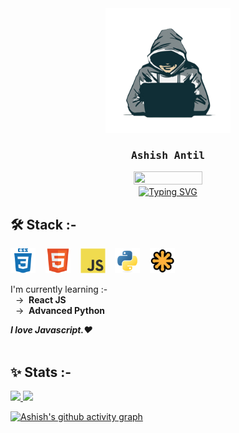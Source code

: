<div align='center'>
  <div>
    <img src='https://github.com/AshishAntil07/AshishAntil07/blob/home/Prog.png' width='200px' height='200px'>
  </div>
  <h3>
    <pre>Ashish Antil</pre>
  </h3>
  <div><img src="https://komarev.com/ghpvc/?username=AshishAntil07&style=flat-square&color=6ec6de" height='21px' width = '110px'/></div>
</div>

<div align='center'>
  <a href="https://git.io/typing-svg"><img src="https://readme-typing-svg.herokuapp.com?font='cascadia+code'%2C+consolas&size=25&duration=4500&pause=700&color=6ec6de&center=true&vCenter=true&width=1000&lines=It's+Ashish%2C+a+programmer+from+India.;Taking+tutorials+from+Youtube.;Self-taught+programmer+and+tech+enthusiast.;2%2B+years+of+experience+in+web+development." alt="Typing SVG" /></a>
</div>

## 🛠 Stack :-
<div>
  <img src="https://github.com/devicons/devicon/blob/master/icons/css3/css3-plain-wordmark.svg"  title="CSS3" alt="CSS" width="40" height="40"/>&nbsp;&nbsp;&nbsp;
  <img src="https://github.com/devicons/devicon/blob/master/icons/html5/html5-original.svg" title="HTML5" alt="HTML" width="40" height="40"/>&nbsp;&nbsp;&nbsp;
  <img src="https://github.com/devicons/devicon/blob/master/icons/javascript/javascript-original.svg" title="JavaScript" alt="JavaScript" width="40" height="40"/>&nbsp;&nbsp;&nbsp;
  <img src="https://github.com/devicons/devicon/blob/master/icons/python/python-original.svg" title="Python" alt="Python" width="40" height="40"/>&nbsp;&nbsp;&nbsp;
  <img src='https://github.com/AshishAntil07/AshishAntil07/blob/home/SVGLogo.png' title='SVG' alt='SVG' width='40' height='40'>
</div>

I'm currently learning :-<br>
&nbsp; &rarr; &nbsp;**React JS**<br>
&nbsp; &#8594; &nbsp;**Advanced Python**

**_I love Javascript.❤_**
<br><br>

## ✨ Stats :-

<a href='https://git.io/streak-stats'>
  <img src='http://github-readme-streak-stats.herokuapp.com?user=AshishAntil07&theme=dark&currStreakLabel=6ec6de&ring=6ec6de&fire=6ec6de&stroke=6ec6de&border=6ec6de&background=0d1017' height='190px'>
</a>  <a href='https://github.com/anuraghazra/github-readme-stats'>
  <img src='https://github-readme-stats.vercel.app/api/top-langs/?username=AshishAntil07&layout=compact&theme=react&background=0d1017&show_icons=true&bg_color=0d1017&title_color=6ec6de&border_color=6ec6de' height='130px'>
</a>


[![Ashish's github activity graph](https://activity-graph.herokuapp.com/graph?username=AshishAntil07&theme=react-dark)](https://github.com/ashutosh00710/github-readme-activity-graph)
